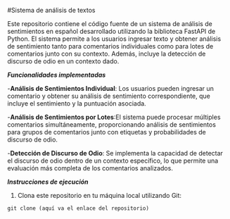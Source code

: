 #Sistema de análisis de textos

Este repositorio contiene el código fuente de un sistema de análisis de sentimientos en español desarrollado utilizando la biblioteca FastAPI de Python. El sistema permite a los usuarios ingresar texto y obtener análisis de sentimiento tanto para comentarios individuales como para lotes de comentarios junto con su contexto. Además, incluye la detección de discurso de odio en un contexto dado.

***Funcionalidades implementadas***

  -**Análisis de Sentimientos Individual**: Los usuarios pueden ingresar un comentario y obtener su análisis de sentimiento correspondiente, que incluye el sentimiento y la puntuación asociada.
  
  -**Análisis de Sentimientos por Lotes**:El sistema puede procesar múltiples comentarios simultáneamente, proporcionando análisis de sentimientos para grupos de comentarios junto con      etiquetas y probabilidades de discurso de odio.
  
  -**Detección de Discurso de Odio**: Se implementa la capacidad de detectar el discurso de odio dentro de un contexto específico, lo que permite una evaluación más completa de los comentarios analizados.

***Instrucciones de ejecución***
1. Clona este repositorio en tu máquina local utilizando Git:
 ```
 git clone (aquí va el enlace del repositorio)
  ```

